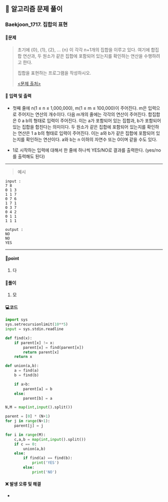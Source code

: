 ## 🐌 알고리즘 문제 풀이

### Baekjoon_1717. 집합의 표현

#### 📒문제

> 초기에 {0}, {1}, {2}, ... {n} 이 각각 n+1개의 집합을 이루고 있다. 여기에 합집합 연산과, 두 원소가 같은 집합에 포함되어 있는지를 확인하는 연산을 수행하려고 한다.
>
> 집합을 표현하는 프로그램을 작성하시오.
> 
>    [<문제 출처>](https://www.acmicpc.net/problem/1717)



#### :pushpin: 입력 및 출력

- 첫째 줄에 n(1 ≤ n ≤ 1,000,000), m(1 ≤ m ≤ 100,000)이 주어진다. m은 입력으로 주어지는 연산의 개수이다. 다음 m개의 줄에는 각각의 연산이 주어진다. 합집합은 0 a b의 형태로 입력이 주어진다. 이는 a가 포함되어 있는 집합과, b가 포함되어 있는 집합을 합친다는 의미이다. 두 원소가 같은 집합에 포함되어 있는지를 확인하는 연산은 1 a b의 형태로 입력이 주어진다. 이는 a와 b가 같은 집합에 포함되어 있는지를 확인하는 연산이다. a와 b는 n 이하의 자연수 또는 0이며 같을 수도 있다.

- 1로 시작하는 입력에 대해서 한 줄에 하나씩 YES/NO로 결과를 출력한다. (yes/no 를 출력해도 된다)



---

> 예시

```
input :
7 8
0 1 3
1 1 7
0 7 6
1 7 1
0 3 7
0 4 2
0 1 1
1 1 1

output :
NO
NO
YES
```

----




#### 🚀point

1. 다



#### 🔎풀이

1.  모



#### 💻코드

```python
import sys
sys.setrecursionlimit(10**5)
input = sys.stdin.readline

def find(x):
    if parent[x] != x:
        parent[x] = find(parent[x])
        return parent[x]
    return x

def union(a,b):
    a = find(a)
    b = find(b)

    if a>b:
        parent[a] = b
    else:
        parent[b] = a

N,M = map(int,input().split())

parent = [0] * (N+1)
for j in range(N+1):
    parent[j] = j

for i in range(M):
    c,a,b = map(int,input().split())
    if c == 0:
        union(a,b)
    else:
        if find(a) == find(b):
            print('YES')
        else:
            print('NO')
```



#### ❌ 발생 오류 및 해결

- 

